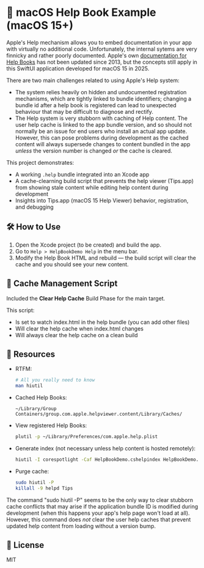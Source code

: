 # 🧭 macOS Help Book Example (macOS 15+)

Apple's Help mechanism allows you to embed documentation in your app with virtually no additional code.  Unfortunately, the internal sytems are very finnicky and rather poorly documented.  Apple's own [documentation for Help Books](https://developer.apple.com/library/archive/documentation/Carbon/Conceptual/ProvidingUserAssitAppleHelp/authoring_help/authoring_help_book.html) has not been updated since 2013, but the concepts still apply in this SwiftUI application developed for macOS 15 in 2025.

There are two main challenges related to using Apple's Help system:
- The system relies heavily on hidden and undocumented registration mechanisms, which are tightly linked to bundle identifiers;  changing a bundle id after a help book is registered can lead to unexpected behaviour that may be difficult to diagnose and rectify.
- The Help system is very stubborn with caching of Help content.  The user help cache is linked to the app bundle version, and so should not normally be an issue for end users who install an actual app update.  However, this can pose problems during development as the cached content will always supersede changes to content bundled in the app *unless* the version number is changed *or* the cache is cleared.  

This project demonstrates:
- A working `.help` bundle integrated into an Xcode app
- A cache-clearning build script that prevents the help viewer (Tips.app) from showing stale content while editing help content during development
- Insights into Tips.app (macOS 15 Help Viewer) behavior, registration, and debugging

## 🛠️ How to Use

1. Open the Xcode project (to be created) and build the app.
2. Go to `Help > HelpBookDemo Help` in the menu bar.
3. Modify the Help Book HTML and rebuild — the build script will clear the cache and you should see your new content.

## 🔄 Cache Management Script

Included the **Clear Help Cache** Build Phase for the main target.

This script:
- Is set to watch index.html in the help bundle (you can add other files)
- Will clear the help cache when index.html changes
- Will always clear the help cache on a clean build

## 📘 Resources

- RTFM:
  ```bash
  # All you really need to know
  man hiutil
  ```

- Cached Help Books:
  ```
  ~/Library/Group Containers/group.com.apple.helpviewer.content/Library/Caches/
  ```

- View registered Help Books:
  ```bash
  plutil -p ~/Library/Preferences/com.apple.help.plist
  ```

- Generate index (not necessary unless help content is hosted remotely):
  ```bash
  hiutil -I corespotlight -Caf HelpBookDemo.cshelpindex HelpBookDemo.help/Contents/Resources/
  ```

- Purge cache:
  ```bash
  sudo hiutil -P
  killall -9 helpd Tips
  ```


The command "sudo hiutil -P" seems to be the only way to clear stubborn cache conflicts that may arise if the application bundle ID is modified during development (when this happens your app's help page won't load at all).  However, this command does *not* clear the user help caches that prevent updated help content from loading without a version bump.

## 📎 License

MIT
